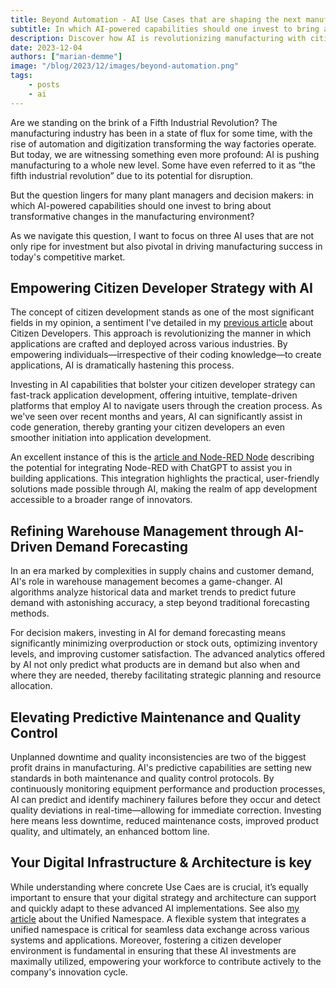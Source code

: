 ```yaml
---
title: Beyond Automation - AI Use Cases that are shaping the next manufacturing frontier
subtitle: In which AI-powered capabilities should one invest to bring about transformative changes in the manufacturing environment?
description: Discover how AI is revolutionizing manufacturing with citizen development, demand forecasting, and predictive maintenance
date: 2023-12-04
authors: ["marian-demme"]
image: "/blog/2023/12/images/beyond-automation.png"
tags:
    - posts
    - ai 
---
```

Are we standing on the brink of a Fifth Industrial Revolution? The manufacturing industry has been in a state of flux for some time, with the rise of automation and digitization transforming the way factories operate. But today, we are witnessing something even more profound: AI is pushing manufacturing to a whole new level. Some have even referred to it as “the fifth industrial revolution” due to its potential for disruption.

<!--more-->

But the question lingers for many plant managers and decision makers: in which AI-powered capabilities should one invest to bring about transformative changes in the manufacturing environment?

As we navigate this question, I want to focus on three AI uses that are not only ripe for investment but also pivotal in driving manufacturing success in today's competitive market.

## Empowering Citizen Developer Strategy with AI
The concept of citizen development stands as one of the most significant fields in my opinion, a sentiment I've detailed in my [previous article](https://flowfuse.com/blog/2023/10/citizen-development/) about Citizen Developers. This approach is revolutionizing the manner in which applications are crafted and deployed across various industries. By empowering individuals—irrespective of their coding knowledge—to create applications, AI is dramatically hastening this process.

Investing in AI capabilities that bolster your citizen developer strategy can fast-track application development, offering intuitive, template-driven platforms that employ AI to navigate users through the creation process. As we've seen over recent months and years, AI can significantly assist in code generation, thereby granting your citizen developers an even smoother initiation into application development.

An excellent instance of this is the [article and Node-RED Node](https://flowfuse.com/blog/2023/09/chatgpt-for-node-red-developers/) describing the potential for integrating Node-RED with ChatGPT to assist you in building applications. This integration highlights the practical, user-friendly solutions made possible through AI, making the realm of app development accessible to a broader range of innovators.

## Refining Warehouse Management through AI-Driven Demand Forecasting
In an era marked by complexities in supply chains and customer demand, AI's role in warehouse management becomes a game-changer. AI algorithms analyze historical data and market trends to predict future demand with astonishing accuracy, a step beyond traditional forecasting methods.

For decision makers, investing in AI for demand forecasting means significantly minimizing overproduction or stock outs, optimizing inventory levels, and improving customer satisfaction. The advanced analytics offered by AI not only predict what products are in demand but also when and where they are needed, thereby facilitating strategic planning and resource allocation.

## Elevating Predictive Maintenance and Quality Control
Unplanned downtime and quality inconsistencies are two of the biggest profit drains in manufacturing. AI's predictive capabilities are setting new standards in both maintenance and quality control protocols. By continuously monitoring equipment performance and production processes, AI can predict and identify machinery failures before they occur and detect quality deviations in real-time—allowing for immediate correction. Investing here means less downtime, reduced maintenance costs, improved product quality, and ultimately, an enhanced bottom line.

## Your Digital Infrastructure & Architecture is key
While understanding where concrete Use Caes are is crucial, it’s equally important to ensure that your digital strategy and architecture can support and quickly adapt to these advanced AI implementations. See also [my article](https://flowfuse.com/blog/2023/08/uns-article/) about the Unified Namespace. A flexible system that integrates a unified namespace is critical for seamless data exchange across various systems and applications. Moreover, fostering a citizen developer environment is fundamental in ensuring that these AI investments are maximally utilized, empowering your workforce to contribute actively to the company's innovation cycle.
